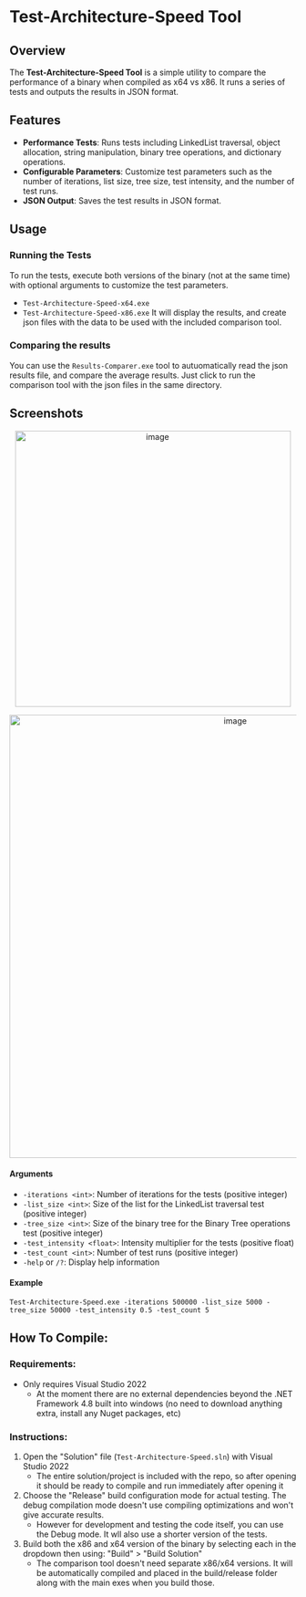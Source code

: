 # Test-Architecture-Speed Tool

## Overview

The **Test-Architecture-Speed Tool** is a simple utility to compare the performance of a binary when compiled as x64 vs x86. It runs a series of tests and outputs the results in JSON format.

## Features

- **Performance Tests**: Runs tests including LinkedList traversal, object allocation, string manipulation, binary tree operations, and dictionary operations.
- **Configurable Parameters**: Customize test parameters such as the number of iterations, list size, tree size, test intensity, and the number of test runs.
- **JSON Output**: Saves the test results in JSON format.

## Usage

### Running the Tests

To run the tests, execute both versions of the binary (not at the same time) with optional arguments to customize the test parameters.
  - `Test-Architecture-Speed-x64.exe`
  - `Test-Architecture-Speed-x86.exe`
It will display the results, and create json files with the data to be used with the included comparison tool.

### Comparing the results

You can use the `Results-Comparer.exe` tool to autuomatically read the json results file, and compare the average results. Just click to run the comparison tool with the json files in the same directory.


## Screenshots

<p align="center"> 
<img width="484" alt="image" src="https://github.com/user-attachments/assets/71541bc9-c7fc-4e22-a6d7-03714714e361">
</p>

<p align="center"> 
<img width="777" alt="image" src="https://github.com/user-attachments/assets/27b3d9f6-f975-4e7c-8c07-0ac0d305ff33">
</p>

#### Arguments

- `-iterations <int>`: Number of iterations for the tests (positive integer)
- `-list_size <int>`: Size of the list for the LinkedList traversal test (positive integer)
- `-tree_size <int>`: Size of the binary tree for the Binary Tree operations test (positive integer)
- `-test_intensity <float>`: Intensity multiplier for the tests (positive float)
- `-test_count <int>`: Number of test runs (positive integer)
- `-help` or `/?`: Display help information

#### Example
```
Test-Architecture-Speed.exe -iterations 500000 -list_size 5000 -tree_size 50000 -test_intensity 0.5 -test_count 5
```

## How To Compile:

### Requirements:
 - Only requires Visual Studio 2022
   - At the moment there are no external dependencies beyond the .NET Framework 4.8 built into windows (no need to download anything extra, install any Nuget packages, etc)

### Instructions:
1. Open the "Solution" file (`Test-Architecture-Speed.sln`) with Visual Studio 2022
   - The entire solution/project is included with the repo, so after opening it should be ready to compile and run immediately after opening it
2. Choose the "Release" build configuration mode for actual testing. The debug compilation mode doesn't use compiling optimizations and won't give accurate results.
   - However for development and testing the code itself, you can use the Debug mode. It wll also use a shorter version of the tests.
3. Build both the x86 and x64 version of the binary by selecting each in the dropdown then using: "Build" > "Build Solution"
   - The comparison tool doesn't need separate x86/x64 versions. It will be automatically compiled and placed in the build/release folder along with the main exes when you build those.

